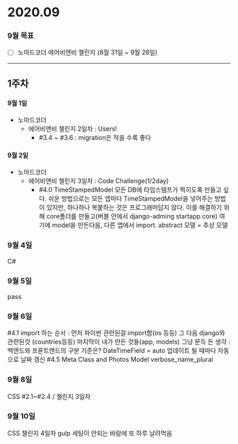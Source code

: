 # 2020.09
### 9월 목표
- [ ] 노마드코더 에어비앤비 챌린지 (8월 31일 ~ 9월 28일)

***
## 1주차

#### 9월 1일
- 노마드코더
  -  에어비앤비 챌린지 2일차 : Users!
	  -  #3.4 ~ #3.6 : migration은 적을 수록 좋다

#### 9월 2일
 - 노마드코더
    -  에어비앤비 챌린지 3일차 : Code Challenge(1/2day)
    	-  #4.0 TimeStampedModel
          모든 DB에 타임스탬프가 찍히도록 만들고 싶다. 쉬운 방법으로는 모든 앱마다 TimeStampedModel을 넣어주는 방법이 있지만, 하나하나 복붙하는 것은 프로그래머답지 않다. 이를 해결하기 위해 core폴더를 만들고(버블 안에서 django-adming startapp core) 여기에 model을 만든다음, 다른 앱에서 import.
          abstract 모델 = 추상 모델

### 9월 4일
C#

### 9월 5일
pass

### 9월 6일
#4.1
import 하는 순서 : 먼저 파이썬 관련된걸 import함(os 등등)
그 다음 django와 관련된것 (countries등등)
마지막이 내가 만든 것들(app, models)
그냥 문득 든 생각 : 백엔드와 프론트엔드의 구분 기준은?
DateTimeField = auto 업데이트 될 때마다 자동으로 날짜 갱신
#4.5 Meta Class and Photos Model
verbose_name_plural


### 9월 8일
CSS #2.1~#2.4 / 챌린지 3일차

### 9월 10일
CSS 챌린지 4일차
gulp 세팅이 안되는 바람에 또 하루 날려먹음
